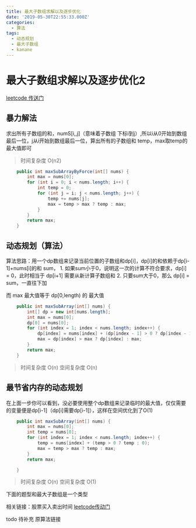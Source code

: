 ```yaml
---
title: 最大子数组求解以及逐步优化
date: '2019-05-30T22:55:33.000Z'
categories:
  - 算法
tags:
  - 动态规划
  - 最大子数组
  - kanane
---
```


# 最大子数组求解以及逐步优化2

[leetcode 传送门](https://leetcode.com/problems/maximum-subarray/)

## 暴力解法

求出所有子数组的和，numS\[i,,j\]（意味着子数组 下标i到j）,所以i从0开始到数组最后一位，j从i开始到数组最后一位，算出所有的子数组和 temp，max取temp的最大值即可

> 时间复杂度 O\(n2\)

```java
    public int maxSubArrayByForce(int[] nums) {
        int max = nums[0];
        for (int i = 0; i < nums.length; i++) {
            int temp = 0;
            for (int j = i; j < nums.length; j++) {
                temp += nums[j];
                max = temp > max ? temp : max;
            }
        }
        return max;
    }
```

## 动态规划（算法）

算法思路：用一个dp数组来记录当前位置的子数组和dp\[i\]，dp\[i\]的和依赖于dp\[i-1\]+nums\[i\]的和 sum， 1. 如果sum小于0，说明这一次的计算不符合要求，dp\[i\] = 0，此时相当于 dp\[i+1\] 需要从新计算子数组和 2. 只要sum大于0，那么 dp\[i\] = sum，一直往下加

而 max 最大值等于 dp\[0,length\) 的 最大值

```java
    public int maxSubArray(int[] nums) {
        int[] dp = new int[nums.length];
        int max = nums[0];
        dp[0] = nums[0];
        for (int index = 1; index < nums.length; index++) {
            dp[index] = nums[index] + (dp[index - 1] > 0 ? dp[index - 1] : 0);
            max = dp[index] > max ? dp[index] : max;
        }
        return max;
    }
```

> 时间复杂度 O\(n\) 空间复杂度 O\(n\)

## 最节省内存的动态规划

在上面一步你可以看到，没必要使用整个dp数组来记录临时的最大值，仅仅需要的变量便是dp\[i-1\]（dp\[i\]需要dp\[i-1\]），这样在空间优化到了O\(1\)

```java
    public int maxSubArray(int[] nums) {
        int max = nums[0];
        int temp = nums[0];
        for (int index = 1; index < nums.length; index++) {
            temp = nums[index] + (temp > 0 ? temp : 0);
            max = temp > max ? temp : max;
        }
        return max;

    }
```

> 时间复杂度 O\(n\) 空间复杂度 O\(1\)

下面的题型和最大子数组是一个类型

相关链接：股票买入卖出时间 [leetcode传动门](https://leetcode.com/problems/best-time-to-buy-and-sell-stock/)

todo 待补充 原算法链接

